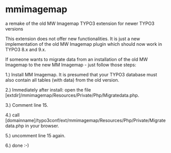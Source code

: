 # mmimagemap
a remake of the old MW Imagemap TYPO3 extension for newer TYPO3 versions

This extension does not offer new functionalities.
It is just a new implementation of the old MW Imagemap plugin which should now work in TYPO3 8.x and 9.x.

If someone wants to migrate data from an installation of the old MW Imagemap to the new MM Imagemap - just follow those steps:

1.) Install MM Imagemap. It is presumed that your TYPO3 database must also contain all tables (with data) from the old version.

2.) Immediately after install: open the file [extdir]/mmimagemap/Resources/Private/Php/Migratedata.php.
  
3.) Comment line 15.

4.) call [domainname]/typo3conf/ext/mmimagemap/Resources/Php/Private/Migratedata.php in your browser.
  
5.) uncomment line 15 again.

6.) done :-)
